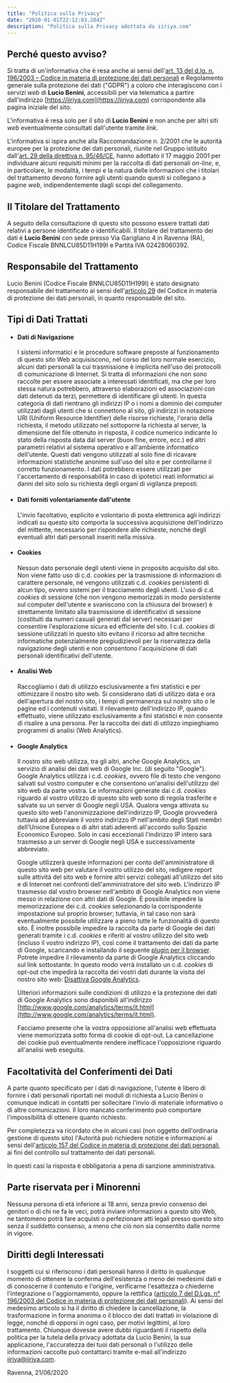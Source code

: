 ```yaml
---
title: "Politica sulla Privacy"
date: "2020-01-01T22:12:03.284Z"
description: "Politica sulla Privacy adottata da iiriya.com"
---
```


## Perché questo avviso?

Si tratta di un'informativa che è resa anche ai sensi dell'[art. 13 del d.lg. n. 196/2003 – Codice in materia di protezione dei dati personali](http://www.garanteprivacy.it/garante/doc.jsp?ID=1311248#articolo13) e Regolamento generale sulla protezione dei dati ("GDPR") a coloro che interagiscono con i servizi _web_ di **Lucio Benini**, accessibili per via telematica a partire dall'indirizzo [https://iiriya.com](https://iiriya.com) corrispondente alla pagina iniziale del sito.

L'informativa è resa solo per il sito di **Lucio Benini** e non anche per altri siti _web_ eventualmente consultati dall'utente tramite _link_.

L'informativa si ispira anche alla Raccomandazione n. 2/2001 che le autorità europee per la protezione dei dati personali, riunite nel Gruppo istituito dall'[art. 29 della direttiva n. 95/46/CE](http://www.garanteprivacy.it/garante/document?ID=432175), hanno adottato il 17 maggio 2001 per individuare alcuni requisiti minimi per la raccolta di dati personali _on-line_, e, in particolare, le modalità, i tempi e la natura delle informazioni che i titolari del trattamento devono fornire agli utenti quando questi si collegano a pagine _web_, indipendentemente dagli scopi del collegamento.

## Il Titolare del Trattamento

A seguito della consultazione di questo sito possono essere trattati dati relativi a persone identificate o identificabili. Il titolare del trattamento dei dati è **Lucio Benini** con sede presso Via Garigliano 4 in Ravenna (RA), Codice Fiscale BNNLCU85D11H199I e Partita IVA 02428060392.

## Responsabile del Trattamento

Lucio Benini (Codice Fiscale BNNLCU85D11H199I) è stato designato responsabile del trattamento ai sensi dell'[articolo 29](http://www.garanteprivacy.it/garante/doc.jsp?ID=1311248#articolo29) del Codice in materia di protezione dei dati personali, in quanto responsabile del sito.

## Tipi di Dati Trattati

*   #### Dati di Navigazione
    
    I sistemi informatici e le procedure software preposte al funzionamento di questo sito Web acquisiscono, nel corso del loro normale esercizio, alcuni dati personali la cui trasmissione è implicita nell'uso dei protocolli di comunicazione di Internet. Si tratta di informazioni che non sono raccolte per essere associate a interessati identificati, ma che per loro stessa natura potrebbero, attraverso elaborazioni ed associazioni con dati detenuti da terzi, permettere di identificare gli utenti. In questa categoria di dati rientrano gli indirizzi IP o i nomi a dominio dei computer utilizzati dagli utenti che si connettono al sito, gli indirizzi in notazione URI (Uniform Resource Identifier) delle risorse richieste, l'orario della richiesta, il metodo utilizzato nel sottoporre la richiesta al server, la dimensione del file ottenuto in risposta, il codice numerico indicante lo stato della risposta data dal server (buon fine, errore, ecc.) ed altri parametri relativi al sistema operativo e all'ambiente informatico dell'utente. Questi dati vengono utilizzati al solo fine di ricavare informazioni statistiche anonime sull'uso del sito e per controllarne il corretto funzionamento. I dati potrebbero essere utilizzati per l'accertamento di responsabilità in caso di ipotetici reati informatici ai danni del sito solo su richiesta degli organi di vigilanza preposti.
    
*   #### Dati forniti volontariamente dall'utente
    
    L'invio facoltativo, esplicito e volontario di posta elettronica agli indirizzi indicati su questo sito comporta la successiva acquisizione dell'indirizzo del mittente, necessario per rispondere alle richieste, nonché degli eventuali altri dati personali inseriti nella missiva.
    
*   #### Cookies
    
    Nessun dato personale degli utenti viene in proposito acquisito dal sito. Non viene fatto uso di c.d. _cookies_ per la trasmissione di informazioni di carattere personale, né vengono utilizzati c.d. _cookies_ persistenti di alcun tipo, ovvero sistemi per il tracciamento degli utenti. L'uso di c.d. _cookies_ di sessione (che non vengono memorizzati in modo persistente sul computer dell'utente e svaniscono con la chiusura del browser) è strettamente limitato alla trasmissione di identificativi di sessione (costituiti da numeri casuali generati dal server) necessari per consentire l'esplorazione sicura ed efficiente del sito. I c.d. _cookies_ di sessione utilizzati in questo sito evitano il ricorso ad altre tecniche informatiche potenzialmente pregiudizievoli per la riservatezza della navigazione degli utenti e non consentono l'acquisizione di dati personali identificativi dell'utente.
    
*   #### Analisi Web
    
    Raccogliamo i dati di utilizzo esclusivamente a fini statistici e per ottimizzare il nostro sito web. Si considerano dati di utilizzo data e ora dell'apertura del nostro sito, i tempi di permanenza sul nostro sito o le pagine ed i contenuti visitati. Il rilevamento dell'indirizzo IP, quando effettuato, viene utilizzato esclusivamente a fini statistici e non consente di risalire a una persona. Per la raccolta dei dati di utilizzo impieghiamo programmi di analisi (Web Analytics).
    
*   #### Google Analytics
    
    Il nostro sito web utilizza, tra gli altri, anche Google Analytics, un servizio di analisi dei dati web di Google Inc. (di seguito "Google"). Google Analytics utilizza i c.d. _cookies_, ovvero file di testo che vengono salvati sul vostro computer e che consentono un'analisi dell'utilizzo del sito web da parte vostra. Le informazioni generate dai c.d. _cookies_ riguardo al vostro utilizzo di questo sito web sono di regola trasferite e salvate su un server di Google negli USA. Qualora venga attivata su questo sito web l'anonimizzazione dell'indirizzo IP, Google provvederà tuttavia ad abbreviare il vostro indirizzo IP nell'ambito degli Stati membri dell'Unione Europea o di altri stati aderenti all'accordo sullo Spazio Economico Europeo. Solo in casi eccezionali l'indirizzo IP intero sarà trasmesso a un server di Google negli USA e successivamente abbreviato.
    
    Google utilizzerà queste informazioni per conto dell'amministratore di questo sito web per valutare il vostro utilizzo del sito, redigere report sulle attività del sito web e fornire altri servizi collegati all'utilizzo del sito e di Internet nei confronti dell'amministratore del sito web. L'indirizzo IP trasmesso dal vostro browser nell'ambito di Google Analytics non viene messo in relazione con altri dati di Google. È possibile impedire la memorizzazione dei c.d. _cookies_ selezionando la corrispondente impostazione sul proprio browser; tuttavia, in tal caso non sarà eventualmente possibile utilizzare a pieno tutte le funzionalità di questo sito. È inoltre possibile impedire la raccolta da parte di Google dei dati generati tramite i c.d. _cookies_ e riferiti al vostro utilizzo del sito web (incluso il vostro indirizzo IP), così come il trattamento dei dati da parte di Google, scaricando e installando il seguente [plugin per il browser](https://tools.google.com/dlpage/gaoptout?hl=it). Potrete impedire il rilevamento da parte di Google Analytics cliccando sul link sottostante. In questo modo verrà installato un c.d. _cookies_ di opt-out che impedirà la raccolta dei vostri dati durante la visita del nostro sito web: [Disattiva Google Analytics](https://tools.google.com/dlpage/gaoptout?hl=it).
    
    Ulteriori informazioni sulle condizioni di utilizzo e la protezione dei dati di Google Analytics sono disponibili all'indirizzo [http://www.google.com/analytics/terms/it.html](http://www.google.com/analytics/terms/it.html).
    
    Facciamo presente che la vostra opposizione all'analisi web effettuata viene memorizzata sotto forma di cookie di opt-out. La cancellazione dei cookie può eventualmente rendere inefficace l'opposizione riguardo all'analisi web eseguita.
    

## Facoltatività del Conferimenti dei Dati

A parte quanto specificato per i dati di navigazione, l'utente è libero di fornire i dati personali riportati nei moduli di richiesta a Lucio Benini o comunque indicati in contatti per sollecitare l'invio di materiale informativo o di altre comunicazioni. Il loro mancato conferimento può comportare l'impossibilità di ottenere quanto richiesto.

Per completezza va ricordato che in alcuni casi (non oggetto dell'ordinaria gestione di questo sito) l'Autorità può richiedere notizie e informazioni ai sensi dell'[articolo 157 del Codice in materia di protezione dei dati personali](http://www.garanteprivacy.it/garante/doc.jsp?ID=1311248#articolo157), ai fini del controllo sul trattamento dei dati personali.

In questi casi la risposta è obbligatoria a pena di sanzione amministrativa.

## Parte riservata per i Minorenni

Nessuna persona di età inferiore ai 18 anni, senza previo consenso dei genitori o di chi ne fa le veci, potrà inviare informazioni a questo sito Web, ne tantomeno potrà fare acquisti o perfezionare atti legali presso questo sito senza il suddetto consenso, a meno che ciò non sia consentito dalle norme in vigore.

## Diritti degli Interessati

I soggetti cui si riferiscono i dati personali hanno il diritto in qualunque momento di ottenere la conferma dell'esistenza o meno dei medesimi dati e di conoscerne il contenuto e l'origine, verificarne l'esattezza o chiederne l'integrazione o l'aggiornamento, oppure la rettifica ([articolo 7 del D.Lgs. n° 196/2003 del Codice in materia di protezione dei dati personali](http://www.garanteprivacy.it/garante/doc.jsp?ID=1311248#articolo7)). Ai sensi del medesimo articolo si ha il diritto di chiedere la cancellazione, la trasformazione in forma anonima o il blocco dei dati trattati in violazione di legge, nonché di opporsi in ogni caso, per motivi legittimi, al loro trattamento. Chiunque dovesse avere dubbi riguardanti il rispetto della politica per la tutela della privacy adottata da Lucio Benini, la sua applicazione, l'accuratezza dei tuoi dati personali o l'utilizzo delle informazioni raccolte può contattarci tramite e-mail all'indirizzo [iiriya@iiriya.com](mailto:iiriya@iiriya.com).

Ravenna, 21/06/2020